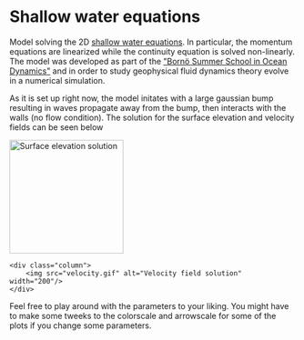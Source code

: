 # Shallow water equations
Model solving the 2D [shallow water equations](https://en.wikipedia.org/wiki/Shallow_water_equations). In particular, the momentum equations are linearized while the continuity equation is solved non-linearly. The model was developed as part of the ["Bornö Summer School in Ocean Dynamics"](https://chess.w.uib.no/event/borno-summer-school-practice/) and in order to study geophysical fluid dynamics theory evolve in a numerical simulation.

As it is set up right now, the model initates with a large gaussian bump resulting in waves propagate away from the bump, then interacts with the walls (no flow condition). The solution for the surface elevation and velocity fields can be seen below

<div class="row">
	<div class="column">
		<img src="surface.gif" alt="Surface elevation solution" width="200"/>
	</div>

	<div class="column">
		<img src="velocity.gif" alt="Velocity field solution" width="200"/>
	</div>
</div>

Feel free to play around with the parameters to your liking. You might have to make some tweeks to the colorscale and arrowscale for some of the plots if you change some parameters.
